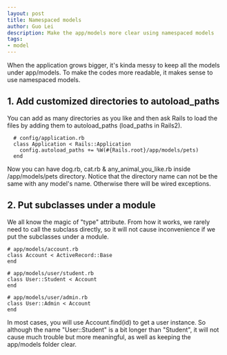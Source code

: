 ```yaml
---
layout: post
title: Namespaced models
author: Guo Lei
description: Make the app/models more clear using namespaced models
tags:
- model
---
```

When the application grows bigger, it's kinda messy to keep all the models under app/models. To make the codes more readable, it makes sense to use namespaced models.

## 1. Add customized directories to autoload_paths ##

You can add as many directories as you like and then ask Rails to load the files by adding them to autoload_paths (load_paths in Rails2).

      # config/application.rb
      class Application < Rails::Application
        config.autoload_paths += %W(#{Rails.root}/app/models/pets)
      end

Now you can have dog.rb, cat.rb & any_animal_you_like.rb inside /app/models/pets directory.
Notice that the directory name can not be the same with any model's name. Otherwise there will be wired exceptions.

## 2. Put subclasses under a module ##

We all know the magic of "type" attribute. From how it works, we rarely need to call the subclass directly, so it will not cause inconvenience if we put the subclasses under a module.

    # app/models/account.rb
    class Account < ActiveRecord::Base
    end

    # app/models/user/student.rb
    class User::Student < Account
    end

    # app/models/user/admin.rb
    class User::Admin < Account
    end

In most cases, you will use Account.find(id) to get a user instance. So although the name "User::Student" is a bit longer than "Student", it will not cause much trouble but more meaningful, as well as keeping the app/models folder clear.
